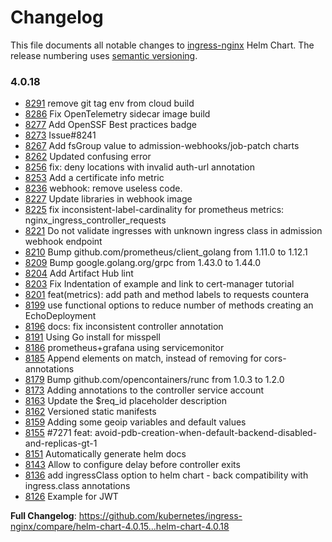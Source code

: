 # Changelog

This file documents all notable changes to [ingress-nginx](https://github.com/kubernetes/ingress-nginx) Helm Chart. The release numbering uses [semantic versioning](http://semver.org).

### 4.0.18

* [8291](https://github.com/kubernetes/ingress-nginx/pull/8291) remove git tag env from cloud build
* [8286](https://github.com/kubernetes/ingress-nginx/pull/8286) Fix OpenTelemetry sidecar image build
* [8277](https://github.com/kubernetes/ingress-nginx/pull/8277) Add OpenSSF Best practices badge
* [8273](https://github.com/kubernetes/ingress-nginx/pull/8273) Issue#8241
* [8267](https://github.com/kubernetes/ingress-nginx/pull/8267) Add fsGroup value to admission-webhooks/job-patch charts
* [8262](https://github.com/kubernetes/ingress-nginx/pull/8262) Updated confusing error
* [8256](https://github.com/kubernetes/ingress-nginx/pull/8256) fix: deny locations with invalid auth-url annotation
* [8253](https://github.com/kubernetes/ingress-nginx/pull/8253) Add a certificate info metric
* [8236](https://github.com/kubernetes/ingress-nginx/pull/8236) webhook: remove useless code.
* [8227](https://github.com/kubernetes/ingress-nginx/pull/8227) Update libraries in webhook image
* [8225](https://github.com/kubernetes/ingress-nginx/pull/8225) fix inconsistent-label-cardinality for prometheus metrics: nginx_ingress_controller_requests
* [8221](https://github.com/kubernetes/ingress-nginx/pull/8221) Do not validate ingresses with unknown ingress class in admission webhook endpoint
* [8210](https://github.com/kubernetes/ingress-nginx/pull/8210) Bump github.com/prometheus/client_golang from 1.11.0 to 1.12.1
* [8209](https://github.com/kubernetes/ingress-nginx/pull/8209) Bump google.golang.org/grpc from 1.43.0 to 1.44.0
* [8204](https://github.com/kubernetes/ingress-nginx/pull/8204) Add Artifact Hub lint
* [8203](https://github.com/kubernetes/ingress-nginx/pull/8203) Fix Indentation of example and link to cert-manager tutorial
* [8201](https://github.com/kubernetes/ingress-nginx/pull/8201) feat(metrics): add path and method labels to requests countera
* [8199](https://github.com/kubernetes/ingress-nginx/pull/8199) use functional options to reduce number of methods creating an EchoDeployment
* [8196](https://github.com/kubernetes/ingress-nginx/pull/8196) docs: fix inconsistent controller annotation
* [8191](https://github.com/kubernetes/ingress-nginx/pull/8191) Using Go install for misspell
* [8186](https://github.com/kubernetes/ingress-nginx/pull/8186) prometheus+grafana using servicemonitor
* [8185](https://github.com/kubernetes/ingress-nginx/pull/8185) Append elements on match, instead of removing for cors-annotations
* [8179](https://github.com/kubernetes/ingress-nginx/pull/8179) Bump github.com/opencontainers/runc from 1.0.3 to 1.2.0
* [8173](https://github.com/kubernetes/ingress-nginx/pull/8173) Adding annotations to the controller service account
* [8163](https://github.com/kubernetes/ingress-nginx/pull/8163) Update the $req_id placeholder description
* [8162](https://github.com/kubernetes/ingress-nginx/pull/8162) Versioned static manifests
* [8159](https://github.com/kubernetes/ingress-nginx/pull/8159) Adding some geoip variables and default values
* [8155](https://github.com/kubernetes/ingress-nginx/pull/8155) #7271 feat: avoid-pdb-creation-when-default-backend-disabled-and-replicas-gt-1
* [8151](https://github.com/kubernetes/ingress-nginx/pull/8151) Automatically generate helm docs
* [8143](https://github.com/kubernetes/ingress-nginx/pull/8143) Allow to configure delay before controller exits
* [8136](https://github.com/kubernetes/ingress-nginx/pull/8136) add ingressClass option to helm chart - back compatibility with ingress.class annotations
* [8126](https://github.com/kubernetes/ingress-nginx/pull/8126) Example for JWT

**Full Changelog**: https://github.com/kubernetes/ingress-nginx/compare/helm-chart-4.0.15...helm-chart-4.0.18
